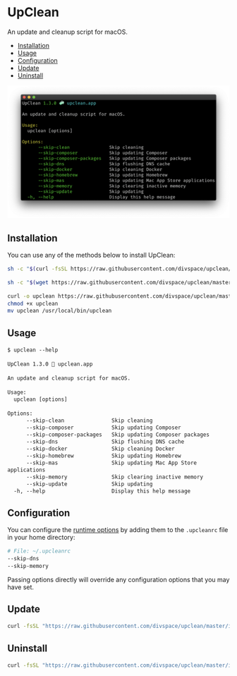 # UpClean

An update and cleanup script for macOS.

- [Installation](#installation)
- [Usage](#usage)
- [Configuration](#configuration)
- [Update](#update)
- [Uninstall](#uninstall)

![Screenshot](./screenshot.png)

## Installation

You can use any of the methods below to install UpClean:

```bash
sh -c "$(curl -fsSL https://raw.githubusercontent.com/divspace/upclean/master/installer.sh)"
```

```bash
sh -c "$(wget https://raw.githubusercontent.com/divspace/upclean/master/installer.sh -O -)"
```

```bash
curl -o upclean https://raw.githubusercontent.com/divspace/upclean/master/upclean.sh
chmod +x upclean
mv upclean /usr/local/bin/upclean
```

## Usage

```
$ upclean --help

UpClean 1.3.0 🧼 upclean.app

An update and cleanup script for macOS.

Usage:
  upclean [options]

Options:
      --skip-clean               Skip cleaning
      --skip-composer            Skip updating Composer
      --skip-composer-packages   Skip updating Composer packages
      --skip-dns                 Skip flushing DNS cache
      --skip-docker              Skip cleaning Docker
      --skip-homebrew            Skip updating Homebrew
      --skip-mas                 Skip updating Mac App Store applications
      --skip-memory              Skip clearing inactive memory
      --skip-update              Skip updating
  -h, --help                     Display this help message
```

## Configuration

You can configure the [runtime options](#usage) by adding them to the `.upcleanrc` file in your home directory:

```bash
# File: ~/.upcleanrc
--skip-dns
--skip-memory
```

Passing options directly will override any configuration options that you may have set.

## Update

```bash
curl -fsSL "https://raw.githubusercontent.com/divspace/upclean/master/installer.sh" | bash -s update
```

## Uninstall

```bash
curl -fsSL "https://raw.githubusercontent.com/divspace/upclean/master/installer.sh" | bash -s uninstall
```